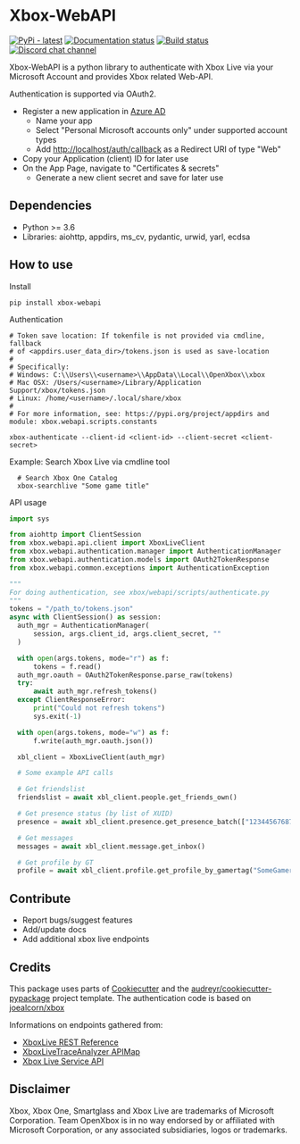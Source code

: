# Xbox-WebAPI

[![PyPi - latest](https://pypip.in/version/xbox-webapi/badge.svg)](https://pypi.python.org/pypi/xbox-webapi/)
[![Documentation status](https://readthedocs.org/projects/xbox-webapi-python/badge/?version=latest)](http://xbox-webapi-python.readthedocs.io/en/latest/?badge=latest)
[![Build status](https://img.shields.io/github/workflow/status/OpenXbox/xbox-webapi-python/build?label=build)](https://github.com/OpenXbox/xbox-webapi-python/actions?query=workflow%3Abuild)
[![Discord chat channel](https://img.shields.io/badge/discord-OpenXbox-blue.svg)](https://openxbox.org/discord)

Xbox-WebAPI is a python library to authenticate with Xbox Live via your Microsoft Account and provides Xbox related Web-API.

Authentication is supported via OAuth2.

- Register a new application in [Azure AD](https://portal.azure.com/#blade/Microsoft_AAD_RegisteredApps/ApplicationsListBlade)
  - Name your app
  - Select "Personal Microsoft accounts only" under supported account types
  - Add <http://localhost/auth/callback> as a Redirect URI of type "Web"
- Copy your Application (client) ID for later use
- On the App Page, navigate to "Certificates & secrets"
  - Generate a new client secret and save for later use

## Dependencies

- Python >= 3.6
- Libraries: aiohttp, appdirs, ms_cv, pydantic, urwid, yarl, ecdsa

## How to use

Install

```text
pip install xbox-webapi
```

Authentication

```text
# Token save location: If tokenfile is not provided via cmdline, fallback
# of <appdirs.user_data_dir>/tokens.json is used as save-location
#
# Specifically:
# Windows: C:\\Users\\<username>\\AppData\\Local\\OpenXbox\\xbox
# Mac OSX: /Users/<username>/Library/Application Support/xbox/tokens.json
# Linux: /home/<username>/.local/share/xbox
#
# For more information, see: https://pypi.org/project/appdirs and module: xbox.webapi.scripts.constants

xbox-authenticate --client-id <client-id> --client-secret <client-secret>
```

Example: Search Xbox Live via cmdline tool

```text
  # Search Xbox One Catalog
  xbox-searchlive "Some game title"
```

API usage

```py
import sys

from aiohttp import ClientSession
from xbox.webapi.api.client import XboxLiveClient
from xbox.webapi.authentication.manager import AuthenticationManager
from xbox.webapi.authentication.models import OAuth2TokenResponse
from xbox.webapi.common.exceptions import AuthenticationException

"""
For doing authentication, see xbox/webapi/scripts/authenticate.py
"""
tokens = "/path_to/tokens.json"
async with ClientSession() as session:
  auth_mgr = AuthenticationManager(
      session, args.client_id, args.client_secret, ""
  )

  with open(args.tokens, mode="r") as f:
      tokens = f.read()
  auth_mgr.oauth = OAuth2TokenResponse.parse_raw(tokens)
  try:
      await auth_mgr.refresh_tokens()
  except ClientResponseError:
      print("Could not refresh tokens")
      sys.exit(-1)

  with open(args.tokens, mode="w") as f:
      f.write(auth_mgr.oauth.json())

  xbl_client = XboxLiveClient(auth_mgr)

  # Some example API calls

  # Get friendslist
  friendslist = await xbl_client.people.get_friends_own()

  # Get presence status (by list of XUID)
  presence = await xbl_client.presence.get_presence_batch(["12344567687845", "453486346235151"])

  # Get messages
  messages = await xbl_client.message.get_inbox()

  # Get profile by GT
  profile = await xbl_client.profile.get_profile_by_gamertag("SomeGamertag")
```

## Contribute

- Report bugs/suggest features
- Add/update docs
- Add additional xbox live endpoints

## Credits

This package uses parts of [Cookiecutter](https://github.com/audreyr/cookiecutter)
and the [audreyr/cookiecutter-pypackage](https://github.com/audreyr/cookiecutter-pypackage) project template.
The authentication code is based on [joealcorn/xbox](https://github.com/joealcorn/xbox)

Informations on endpoints gathered from:

- [XboxLive REST Reference](https://docs.microsoft.com/en-us/windows/uwp/xbox-live/xbox-live-rest/atoc-xboxlivews-reference)
- [XboxLiveTraceAnalyzer APIMap](https://github.com/Microsoft/xbox-live-trace-analyzer/blob/master/Source/XboxLiveTraceAnalyzer.APIMap.csv)
- [Xbox Live Service API](https://github.com/Microsoft/xbox-live-api)

## Disclaimer

Xbox, Xbox One, Smartglass and Xbox Live are trademarks of Microsoft Corporation. Team OpenXbox is in no way endorsed by or affiliated with Microsoft Corporation, or any associated subsidiaries, logos or trademarks.

